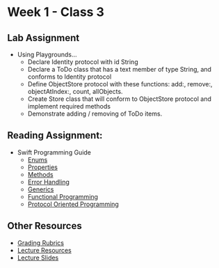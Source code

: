 # Week 1 - Class 3
## Lab Assignment
* Using Playgrounds…
  * Declare Identity protocol with id String
  * Declare a ToDo class that has a text member of type String, and conforms to Identity protocol
  * Define ObjectStore protocol with these functions: add:, remove:, objectAtIndex:, count, allObjects.
  * Create Store class that will conform to ObjectStore protocol and implement required methods
  * Demonstrate adding / removing of ToDo items.

## Reading Assignment:
* Swift Programming Guide
  * [Enums][]
  * [Properties][]
  * [Methods][]
  * [Error Handling][]
  * [Generics][]
  * [Functional Programming](https://www.raywenderlich.com/82599/swift-functional-programming-tutorial)
  * [Protocol Oriented Programming](https://developer.apple.com/videos/play/wwdc2015/408/)

## Other Resources
* [Grading Rubrics](../../resources/)
* [Lecture Resources](lecture/)
* [Lecture Slides](https://www.icloud.com/keynote/000c81ghNQmttrE6AJQjFIRzw#Week1_Day3)

[Enums]: https://developer.apple.com/library/content/documentation/Swift/Conceptual/Swift_Programming_Language/Enumerations.html#//apple_ref/doc/uid/TP40014097-CH12-ID145
[Properties]: https://developer.apple.com/library/content/documentation/Swift/Conceptual/Swift_Programming_Language/Properties.html#//apple_ref/doc/uid/TP40014097-CH14-ID254
[Methods]: https://developer.apple.com/library/content/documentation/Swift/Conceptual/Swift_Programming_Language/Methods.html#//apple_ref/doc/uid/TP40014097-CH15-ID234
[Error Handling]: https://developer.apple.com/library/content/documentation/Swift/Conceptual/Swift_Programming_Language/ErrorHandling.html#//apple_ref/doc/uid/TP40014097-CH42-ID508
[Generics]: https://developer.apple.com/library/content/documentation/Swift/Conceptual/Swift_Programming_Language/Generics.html#//apple_ref/doc/uid/TP40014097-CH26-ID179

